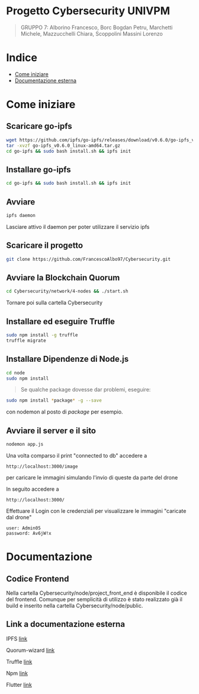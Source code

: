# Progetto Cybersecurity UNIVPM 

> GRUPPO 7: Alborino Francesco, Borc Bogdan Petru, Marchetti Michele, Mazzucchelli Chiara, Scoppolini Massini Lorenzo


# Indice

- [Come iniziare](#come-iniziare)
- [Documentazione esterna](#Documentazione)

# Come iniziare

## Scaricare go-ipfs

```bash
wget https://github.com/ipfs/go-ipfs/releases/download/v0.6.0/go-ipfs_v0.6.0_linux-amd64.tar.gz
tar -xvzf go-ipfs_v0.6.0_linux-amd64.tar.gz
cd go-ipfs && sudo bash install.sh && ipfs init
```
## Installare go-ipfs

```bash
cd go-ipfs && sudo bash install.sh && ipfs init
```
## Avviare

```bash
ipfs daemon
```
Lasciare attivo il daemon per poter utilizzare il servizio ipfs

## Scaricare il progetto

```bash
git clone https://github.com/FrancescoAlbo97/Cybersecurity.git
```

## Avviare la Blockchain Quorum

```bash
cd Cybersecurity/network/4-nodes && ./start.sh
```

Tornare poi sulla cartella Cybersecurity

## Installare ed eseguire Truffle

```bash
sudo npm install -g truffle
truffle migrate
```

## Installare Dipendenze di Node.js

```bash
cd node
sudo npm install 
```
> Se qualche package dovesse dar problemi, eseguire:
```bash
sudo npm install *package* -g --save
```
con nodemon al posto di *package* per esempio.

## Avviare il server e il sito

```bash
nodemon app.js
```
Una volta comparso il print "connected to db" accedere a
```
http://localhost:3000/image
```

per caricare le immagini simulando l'invio di queste da parte del drone

In seguito accedere a
```
http://localhost:3000/
```

Effettuare il Login con le credenziali per visualizzare le immagini "caricate dal drone"
```
user: Admin05
password: Av6jW!x
```

# Documentazione

## Codice Frontend

Nella cartella Cybersecurity/node/project_front_end è disponibile il codice del frontend.
Comunque per semplicità di utilizzo è stato realizzato già il build e inserito nella cartella Cybersecurity/node/public.

## Link a documentazione esterna 

IPFS [link](https://docs.ipfs.io/how-to/command-line-quick-start/#install-ipfs)

Quorum-wizard [link](https://github.com/jpmorganchase/quorum-wizard)

Truffle [link](https://www.trufflesuite.com/docs)

Npm [link](https://docs.npmjs.com/packages-and-modules/)

Flutter [link](https://flutter.dev/web)





